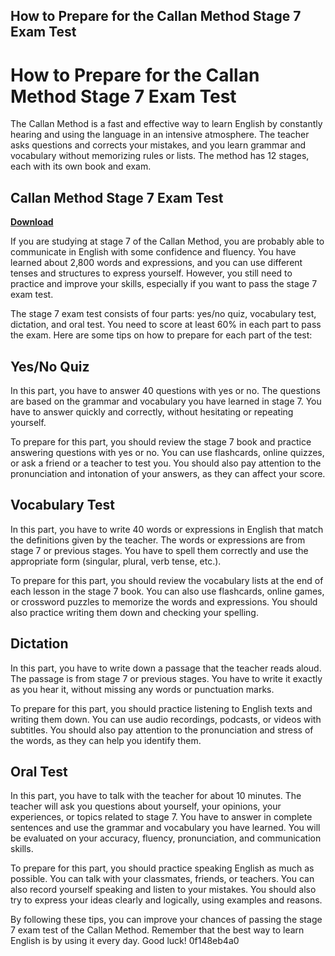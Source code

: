 ## How to Prepare for the Callan Method Stage 7 Exam Test

  
# How to Prepare for the Callan Method Stage 7 Exam Test
 
The Callan Method is a fast and effective way to learn English by constantly hearing and using the language in an intensive atmosphere. The teacher asks questions and corrects your mistakes, and you learn grammar and vocabulary without memorizing rules or lists. The method has 12 stages, each with its own book and exam.
 
## Callan Method Stage 7 Exam Test


[**Download**](https://lomasmavi.blogspot.com/?c=2tKQnD)

 
If you are studying at stage 7 of the Callan Method, you are probably able to communicate in English with some confidence and fluency. You have learned about 2,800 words and expressions, and you can use different tenses and structures to express yourself. However, you still need to practice and improve your skills, especially if you want to pass the stage 7 exam test.
 
The stage 7 exam test consists of four parts: yes/no quiz, vocabulary test, dictation, and oral test. You need to score at least 60% in each part to pass the exam. Here are some tips on how to prepare for each part of the test:
 
## Yes/No Quiz
 
In this part, you have to answer 40 questions with yes or no. The questions are based on the grammar and vocabulary you have learned in stage 7. You have to answer quickly and correctly, without hesitating or repeating yourself.
 
To prepare for this part, you should review the stage 7 book and practice answering questions with yes or no. You can use flashcards, online quizzes, or ask a friend or a teacher to test you. You should also pay attention to the pronunciation and intonation of your answers, as they can affect your score.
 
## Vocabulary Test
 
In this part, you have to write 40 words or expressions in English that match the definitions given by the teacher. The words or expressions are from stage 7 or previous stages. You have to spell them correctly and use the appropriate form (singular, plural, verb tense, etc.).
 
To prepare for this part, you should review the vocabulary lists at the end of each lesson in the stage 7 book. You can also use flashcards, online games, or crossword puzzles to memorize the words and expressions. You should also practice writing them down and checking your spelling.
 
## Dictation
 
In this part, you have to write down a passage that the teacher reads aloud. The passage is from stage 7 or previous stages. You have to write it exactly as you hear it, without missing any words or punctuation marks.
 
To prepare for this part, you should practice listening to English texts and writing them down. You can use audio recordings, podcasts, or videos with subtitles. You should also pay attention to the pronunciation and stress of the words, as they can help you identify them.
 
## Oral Test
 
In this part, you have to talk with the teacher for about 10 minutes. The teacher will ask you questions about yourself, your opinions, your experiences, or topics related to stage 7. You have to answer in complete sentences and use the grammar and vocabulary you have learned. You will be evaluated on your accuracy, fluency, pronunciation, and communication skills.
 
To prepare for this part, you should practice speaking English as much as possible. You can talk with your classmates, friends, or teachers. You can also record yourself speaking and listen to your mistakes. You should also try to express your ideas clearly and logically, using examples and reasons.
 
By following these tips, you can improve your chances of passing the stage 7 exam test of the Callan Method. Remember that the best way to learn English is by using it every day. Good luck!
 0f148eb4a0
